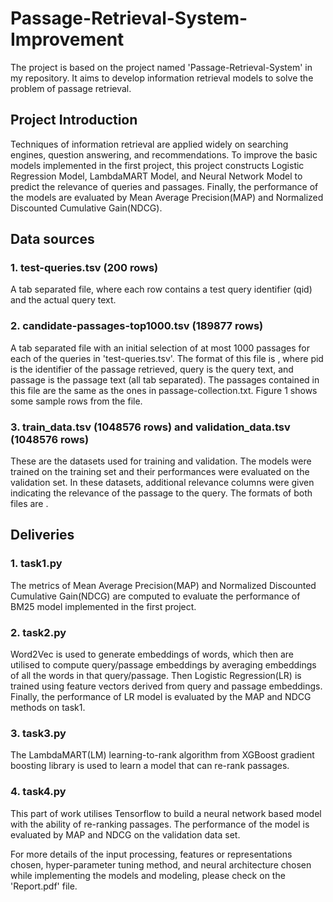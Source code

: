 # Passage-Retrieval-System-Improvement
The project is based on the project named 'Passage-Retrieval-System' in my repository. It aims to develop information retrieval models to solve the problem of passage retrieval. 

## Project Introduction 
Techniques of information retrieval are applied widely on searching engines, question answering, and recommendations. To improve the basic models implemented in the first project, this project constructs Logistic Regression Model, LambdaMART Model, and Neural Network Model to predict the relevance of queries and passages. Finally, the performance of the models are evaluated by Mean Average Precision(MAP) and Normalized Discounted Cumulative Gain(NDCG).

## Data sources
### 1. test-queries.tsv (200 rows)
A tab separated file, where each row contains a test query identifier (qid) and the actual query text.

### 2. candidate-passages-top1000.tsv (189877 rows)
A tab separated file with an initial selection of at most 1000 passages for each of the queries in 'test-queries.tsv'. The format of this file is <qid pid query passage>, where pid is the identifier of the passage retrieved, query is the query text, and passage is the passage text (all tab separated). The passages contained in this file are the same as the ones in passage-collection.txt. Figure 1 shows some sample rows from the file.

### 3. train_data.tsv (1048576 rows) and validation_data.tsv (1048576 rows)
These are the datasets used for training and validation. The models were trained on the training set and their performances were evaluated on the validation set. In these datasets, additional relevance columns were given indicating the relevance of the passage to the query. The formats of both files are <qid pid query passage relevancy>. 

## Deliveries

### 1. task1.py
The metrics of Mean Average Precision(MAP) and Normalized Discounted Cumulative Gain(NDCG) are computed to evaluate the performance of BM25 model implemented in the first project. 

### 2. task2.py
Word2Vec is used to generate embeddings of words, which then are utilised to compute query/passage embeddings by averaging embeddings of all the words in that query/passage. Then Logistic Regression(LR) is trained using feature vectors derived from query and passage embeddings. Finally, the performance of LR model is evaluated by the MAP and NDCG methods on task1.

### 3. task3.py
The LambdaMART(LM) learning-to-rank algorithm from XGBoost gradient boosting library is used to learn a model that can re-rank passages. 

### 4. task4.py
This part of work utilises Tensorflow to build a neural network based model with the ability of re-ranking passages. The performance of the model is evaluated by MAP and NDCG on the validation data set.


For more details of the input processing, features or representations chosen, hyper-parameter tuning method, and neural architecture chosen while implementing the models and modeling, please check on the 'Report.pdf' file. 
